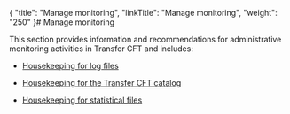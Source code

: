 {
    "title": "Manage monitoring",
    "linkTitle": "Manage monitoring",
    "weight": "250"
}# <span id="top"></span>Manage monitoring



This section provides information and recommendations for administrative monitoring activities in <span>Transfer CFT</span> and includes:



-   [Housekeeping for log files](../GUI/Conf/housekeeping_logs.htm)

-   [Housekeeping for the Transfer CFT catalog](housekeeping_catalog.htm)

-   [Housekeeping for statistical files](../CFTUTIL/Monitoring/Switching_files_manually.htm)

